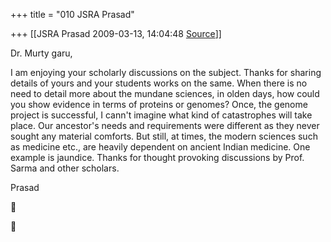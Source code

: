 +++
title = "010 JSRA Prasad"

+++
[[JSRA Prasad	2009-03-13, 14:04:48 [Source](https://groups.google.com/g/bvparishat/c/IHxs35HY-Gs)]]



Dr. Murty garu,  
  
I am enjoying your scholarly discussions on the subject. Thanks for sharing details of yours and your students works on the same. When there is no need to detail more about the mundane sciences, in olden days, how could you show evidence in terms of proteins or genomes? Once, the genome project is successful, I cann't imagine what kind of catastrophes will take place. Our ancestor's needs and requirements were different as they never sought any material comforts. But still, at times, the modern sciences such as medicine etc., are heavily dependent on ancient Indian medicine. One example is jaundice. Thanks for thought provoking discussions by Prof. Sarma and other scholars.  
  
Prasad





